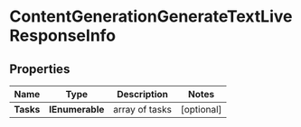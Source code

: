 # ContentGenerationGenerateTextLiveResponseInfo


## Properties

| Name | Type | Description | Notes |
|------------ | ------------- | ------------- | -------------|
**Tasks** | **IEnumerable<ContentGenerationGenerateTextLiveTaskInfo>** | array of tasks |[optional]|
